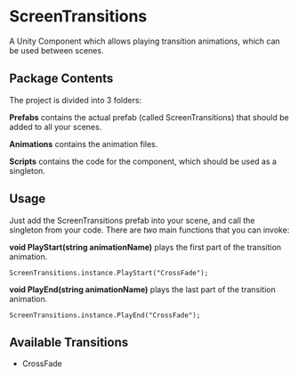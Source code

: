 # ScreenTransitions
A Unity Component which allows playing transition animations, which can be used between scenes.

## Package Contents
The project is divided into 3 folders:

**Prefabs** contains the actual prefab (called ScreenTransitions) that should be added to all your scenes.

**Animations** contains the animation files.

**Scripts** contains the code for the component, which should be used as a singleton.

## Usage
Just add the ScreenTransitions prefab into your scene, and call the singleton from your code. There are *two* main functions that you can invoke:

**void PlayStart(string animationName)** plays the first part of the transition animation.

    ScreenTransitions.instance.PlayStart("CrossFade");

**void PlayEnd(string animationName)** plays the last part of the transition animation.

    ScreenTransitions.instance.PlayEnd("CrossFade");

## Available Transitions

* CrossFade
